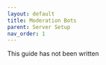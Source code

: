 ```yaml
---
layout: default
title: Moderation Bots
parent: Server Setup
nav_order: 1
---
```


This guide has not been written

